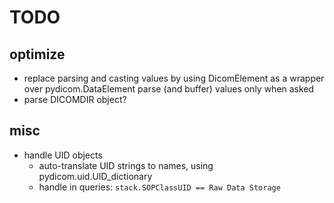 # TODO

## optimize
- replace parsing and casting values by using DicomElement as a wrapper over pydicom.DataElement
  parse (and buffer) values only when asked
- parse DICOMDIR object?


## misc
- handle UID objects
  - auto-translate UID strings to names, using pydicom.uid.UID_dictionary
  - handle in queries: `stack.SOPClassUID == Raw Data Storage`
